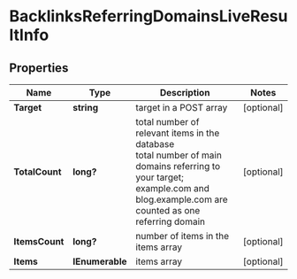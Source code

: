 # BacklinksReferringDomainsLiveResultInfo


## Properties

| Name | Type | Description | Notes |
|------------ | ------------- | ------------- | -------------|
**Target** | **string** | target in a POST array |[optional]|
**TotalCount** | **long?** | total number of relevant items in the database<br>total number of main domains referring to your target;<br>example.com and blog.example.com are counted as one referring domain |[optional]|
**ItemsCount** | **long?** | number of items in the items array |[optional]|
**Items** | **IEnumerable<BacklinksReferringDomainsLiveItem>** | items array |[optional]|